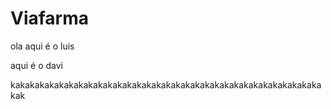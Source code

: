 # Viafarma

ola aqui é o luis

aqui é o davi

kakakakakakakakakakakakakakakakakakakakakakakakakakakakakakakakakak
